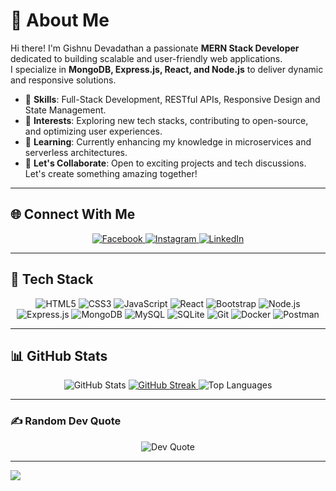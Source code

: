 # 💫 About Me

Hi there! I'm Gishnu Devadathan a passionate **MERN Stack Developer** dedicated to building scalable and user-friendly web applications.  
I specialize in **MongoDB, Express.js, React, and Node.js** to deliver dynamic and responsive solutions.

- 🌟 **Skills**: Full-Stack Development, RESTful APIs, Responsive Design and State Management.  
- 🚀 **Interests**: Exploring new tech stacks, contributing to open-source, and optimizing user experiences.  
- 🌱 **Learning**: Currently enhancing my knowledge in microservices and serverless architectures.  
- 💬 **Let's Collaborate**: Open to exciting projects and tech discussions. Let's create something amazing together!  

---

## 🌐 Connect With Me

<div align="center">
  <a href="[https://facebook.com/jishnudevadathan](https://www.facebook.com/profile.php?id=100004666445434&mibextid=ZbWKwL)" target="_blank">
    <img src="https://img.shields.io/badge/Facebook-%231877F2.svg?style=flat&logo=facebook&logoColor=white" alt="Facebook" />
  </a>
  <a href="[https://instagram.com/jishnu_devadathan](https://www.instagram.com/jishnu_devadathan/profilecard/?igsh=MTdmd3doZmUyeDdjZA==)" target="_blank">
    <img src="https://img.shields.io/badge/Instagram-%23E4405F.svg?style=flat&logo=instagram&logoColor=white" alt="Instagram" />
  </a>
  <a href="https://linkedin.com/in/gishnu-devadathan" target="LinkeIn-">
    <img src="https://img.shields.io/badge/LinkedIn-%230077B5.svg?style=flat&logo=linkedin&logoColor=white" alt="LinkedIn" />
  </a>
</div>

---

## 🚀 Tech Stack

<div align="center">
  <img src="https://img.shields.io/badge/HTML5-%23E34F26.svg?style=flat&logo=html5&logoColor=white" alt="HTML5" />
  <img src="https://img.shields.io/badge/CSS3-%231572B6.svg?style=flat&logo=css3&logoColor=white" alt="CSS3" />
  <img src="https://img.shields.io/badge/JavaScript-%23323330.svg?style=flat&logo=javascript&logoColor=%23F7DF1E" alt="JavaScript" />
  <img src="https://img.shields.io/badge/React-%2320232a.svg?style=flat&logo=react&logoColor=%2361DAFB" alt="React" />
  <img src="https://img.shields.io/badge/Bootstrap-%23563D7C.svg?style=flat&logo=bootstrap&logoColor=white" alt="Bootstrap" />
  
  <img src="https://img.shields.io/badge/Node.js-%236DA55F.svg?style=flat&logo=node.js&logoColor=white" alt="Node.js" />
  <img src="https://img.shields.io/badge/Express.js-%23404d59.svg?style=flat&logo=express&logoColor=white" alt="Express.js" />
  
  <img src="https://img.shields.io/badge/MongoDB-%234ea94b.svg?style=flat&logo=mongodb&logoColor=white" alt="MongoDB" />
  <img src="https://img.shields.io/badge/MySQL-%2300f.svg?style=flat&logo=mysql&logoColor=white" alt="MySQL" />
  <img src="https://img.shields.io/badge/SQLite-%2307405e.svg?style=flat&logo=sqlite&logoColor=white" alt="SQLite" />
  
  <img src="https://img.shields.io/badge/Git-%23F05033.svg?style=flat&logo=git&logoColor=white" alt="Git" />
  <img src="https://img.shields.io/badge/Docker-%230db7ed.svg?style=flat&logo=docker&logoColor=white" alt="Docker" />
  <img src="https://img.shields.io/badge/Postman-%23FF6C37.svg?style=flat&logo=postman&logoColor=white" alt="Postman" />
</div>

---

## 📊 GitHub Stats  

<div align="center">
  <img src="https://github-readme-stats.vercel.app/api?username=gishnudev&theme=radical&hide_border=false&include_all_commits=false&count_private=false" alt="GitHub Stats" />
  <a href="https://git.io/streak-stats">
    <img src="https://github-readme-streak-stats.herokuapp.com/?user=gishnudev&theme=radical&hide_border=false" alt="GitHub Streak" />
  </a>
  <img src="https://github-readme-stats.vercel.app/api/top-langs/?username=gishnudev&theme=radical&hide_border=false&include_all_commits=false&count_private=false&layout=compact" alt="Top Languages" />
</div>

---

### ✍️ Random Dev Quote

<div align="center">
  <img src="https://quotes-github-readme.vercel.app/api?type=horizontal&theme=radical" alt="Dev Quote" />
</div>

---

[![](https://visitcount.itsvg.in/api?id=gishnudev&icon=2&color=0)](https://visitcount.itsvg.in)
